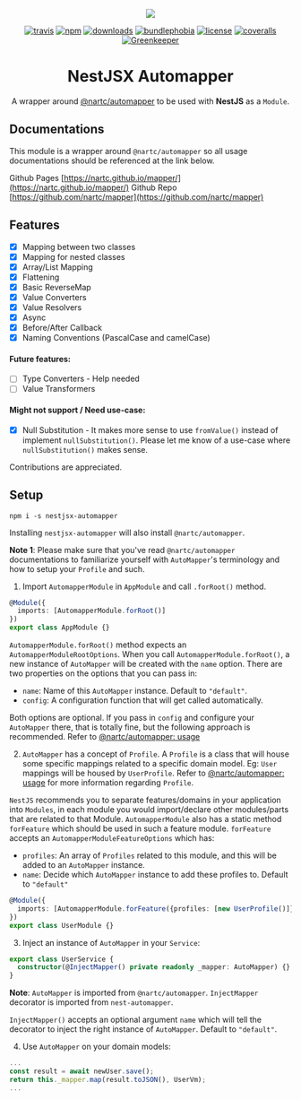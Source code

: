 <p align="center"><img src="https://avatars1.githubusercontent.com/u/43827489?s=400&u=45ac0ac47d40b6d8f277c96bdf00244c10508aef&v=4"/></p>
<p align="center">
    <a href="https://badgen.net/travis/nestjsx/automapper"><img src="https://badgen.net/travis/nestjsx/automapper" alt="travis"/></a>
    <a href="https://badgen.net/npm/v/nestjsx-automapper"><img src="https://badgen.net/npm/v/nestjsx-automapper" alt="npm"/></a>
    <a href="https://badgen.net/npm/dt/nestjsx-automapper"><img src="https://badgen.net/npm/dt/nestjsx-automapper" alt="downloads"/></a>
    <a href="https://badgen.net/bundlephobia/minzip/nestjsx-automapper"><img src="https://badgen.net/bundlephobia/minzip/nestjsx-automapper" alt="bundlephobia"/></a>
    <a href="https://badgen.net/github/license/nestjsx/automapper"><img src="https://badgen.net/github/license/nestjsx/automapper" alt="license"/></a>
    <a href="https://coveralls.io/repos/github/nestjsx/automapper/badge.svg?branch=master"><img src="https://coveralls.io/repos/github/nestjsx/automapper/badge.svg?branch=master" alt="coveralls"/></a>
    <a href="https://greenkeeper.io/"><img src="https://badges.greenkeeper.io/nestjsx/automapper.svg" alt="Greenkeeper"/></a>
</p>
<h1 align="center">NestJSX Automapper</h1>
<p align="center">A wrapper around <a href="https://github.com/nartc/mapper">@nartc/automapper</a> to be used with <strong>NestJS</strong> as a <code>Module</code>.</p>

## Documentations

This module is a wrapper around `@nartc/automapper` so all usage documentations should be referenced at the link below. 

Github Pages [https://nartc.github.io/mapper/](https://nartc.github.io/mapper/)
Github Repo [https://github.com/nartc/mapper](https://github.com/nartc/mapper)

## Features

- [x] Mapping between two classes
- [x] Mapping for nested classes
- [x] Array/List Mapping
- [x] Flattening
- [x] Basic ReverseMap
- [x] Value Converters
- [x] Value Resolvers
- [x] Async
- [x] Before/After Callback
- [x] Naming Conventions (PascalCase and camelCase)

#### Future features:

- [ ] Type Converters - Help needed
- [ ] Value Transformers

#### Might not support / Need use-case:

- [x] Null Substitution - It makes more sense to use `fromValue()` instead of implement `nullSubstitution()`. Please let me know of a use-case where `nullSubstitution()` makes sense.

Contributions are appreciated.


## Setup
```
npm i -s nestjsx-automapper
```

Installing `nestjsx-automapper` will also install `@nartc/automapper`.

**Note 1**: Please make sure that you've read `@nartc/automapper` documentations to familiarize yourself with `AutoMapper`'s terminology and how to setup your `Profile` and such.

1. Import `AutomapperModule` in `AppModule` and call `.forRoot()` method.

```typescript
@Module({
  imports: [AutomapperModule.forRoot()]
})
export class AppModule {}
```
 
`AutomapperModule.forRoot()` method expects an `AutomapperModuleRootOptions`. When you call `AutomapperModule.forRoot()`, a new instance of `AutoMapper` will be created with the `name` option. There are two properties on the options that you can pass in:
- `name`: Name of this `AutoMapper` instance. Default to `"default"`.
- `config`: A configuration function that will get called automatically.

Both options are optional. If you pass in `config` and configure your `AutoMapper` there, that is totally fine, but the following approach is recommended. Refer to [@nartc/automapper: usage](https://github.com/nartc/mapper#usage) 

2. `AutoMapper` has a concept of `Profile`. A `Profile` is a class that will house some specific mappings related to a specific domain model. Eg: `User` mappings will be housed by `UserProfile`. Refer to [@nartc/automapper: usage](https://github.com/nartc/mapper#usage) for more information regarding `Profile`.

`NestJS` recommends you to separate features/domains in your application into `Modules`, in each module you would import/declare other modules/parts that are related to that Module. `AutomapperModule` also has a static method `forFeature` which should be used in such a feature module. `forFeature` accepts an `AutomapperModuleFeatureOptions` which has:
- `profiles`: An array of `Profiles` related to this module, and this will be added to an `AutoMapper` instance.
- `name`: Decide which `AutoMapper` instance to add these profiles to. Default to `"default"`

```typescript 
@Module({
  imports: [AutomapperModule.forFeature({profiles: [new UserProfile()]})]
})
export class UserModule {}
```

3. Inject an instance of `AutoMapper` in your `Service`:

```typescript
export class UserService {
  constructor(@InjectMapper() private readonly _mapper: AutoMapper) {}
}
```

**Note**: `AutoMapper` is imported from `@nartc/automapper`. `InjectMapper` decorator is imported from `nest-automapper`.

`InjectMapper()` accepts an optional argument `name` which will tell the decorator to inject the right instance of `AutoMapper`. Default to `"default"`.

4. Use `AutoMapper` on your domain models:

```typescript
...
const result = await newUser.save();
return this._mapper.map(result.toJSON(), UserVm);
...
```
